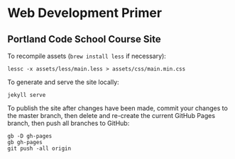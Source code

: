 Web Development Primer
=======================
Portland Code School Course Site
---------------------------------

To recompile assets (`brew install less` if necessary):

```
lessc -x assets/less/main.less > assets/css/main.min.css
```

To generate and serve the site locally:
```
jekyll serve
```

To publish the site after changes have been made, commit your changes to the master branch, then delete and re-create the current GitHub Pages branch, then push all branches to GitHub:

```
gb -D gh-pages
gb gh-pages
git push -all origin
```  


